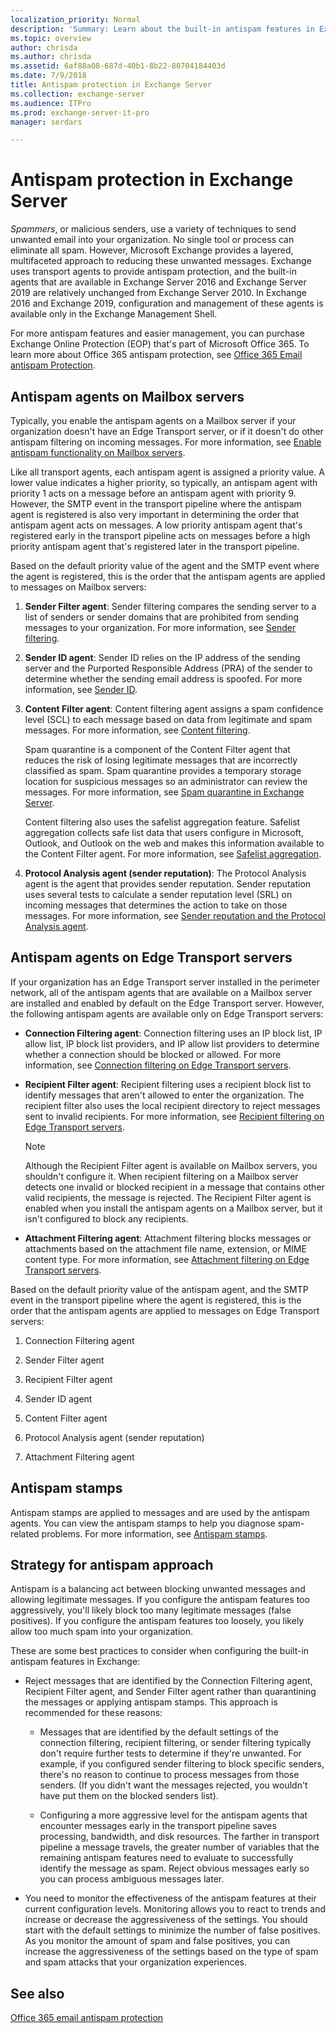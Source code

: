 ```yaml
---
localization_priority: Normal
description: 'Summary: Learn about the built-in antispam features in Exchange Server 2016 and Exchange Server 2019 to reduce unwanted (or junk) email sent to your organization.'
ms.topic: overview
author: chrisda
ms.author: chrisda
ms.assetid: 6af88a08-687d-40b1-8b22-80704184403d
ms.date: 7/9/2018
title: Antispam protection in Exchange Server
ms.collection: exchange-server
ms.audience: ITPro
ms.prod: exchange-server-it-pro
manager: serdars

---
```


# Antispam protection in Exchange Server

 *Spammers*, or malicious senders, use a variety of techniques to send unwanted email into your organization. No single tool or process can eliminate all spam. However, Microsoft Exchange provides a layered, multifaceted approach to reducing these unwanted messages. Exchange uses transport agents to provide antispam protection, and the built-in agents that are available in Exchange Server 2016 and Exchange Server 2019 are relatively unchanged from Exchange Server 2010. In Exchange 2016 and Exchange 2019, configuration and management of these agents is available only in the Exchange Management Shell.

For more antispam features and easier management, you can purchase Exchange Online Protection (EOP) that's part of Microsoft Office 365. To learn more about Office 365 antispam protection, see [Office 365 Email antispam Protection](https://go.microsoft.com/fwlink/p/?LinkId=271754).

## Antispam agents on Mailbox servers
<a name="Mailbox"> </a>

Typically, you enable the antispam agents on a Mailbox server if your organization doesn't have an Edge Transport server, or if it doesn't do other antispam filtering on incoming messages. For more information, see [Enable antispam functionality on Mailbox servers](antispam-on-mailbox-servers.md).

Like all transport agents, each antispam agent is assigned a priority value. A lower value indicates a higher priority, so typically, an antispam agent with priority 1 acts on a message before an antispam agent with priority 9. However, the SMTP event in the transport pipeline where the antispam agent is registered is also very important in determining the order that antispam agent acts on messages. A low priority antispam agent that's registered early in the transport pipeline acts on messages before a high priority antispam agent that's registered later in the transport pipeline.

Based on the default priority value of the agent and the SMTP event where the agent is registered, this is the order that the antispam agents are applied to messages on Mailbox servers:

1. **Sender Filter agent**: Sender filtering compares the sending server to a list of senders or sender domains that are prohibited from sending messages to your organization. For more information, see [Sender filtering](sender-filtering.md).

2. **Sender ID agent**: Sender ID relies on the IP address of the sending server and the Purported Responsible Address (PRA) of the sender to determine whether the sending email address is spoofed. For more information, see [Sender ID](sender-id.md).

3. **Content Filter agent**: Content filtering agent assigns a spam confidence level (SCL) to each message based on data from legitimate and spam messages. For more information, see [Content filtering](content-filtering.md).

    Spam quarantine is a component of the Content Filter agent that reduces the risk of losing legitimate messages that are incorrectly classified as spam. Spam quarantine provides a temporary storage location for suspicious messages so an administrator can review the messages. For more information, see [Spam quarantine in Exchange Server](spam-quarantine.md).

    Content filtering also uses the safelist aggregation feature. Safelist aggregation collects safe list data that users configure in Microsoft, Outlook, and Outlook on the web and makes this information available to the Content Filter agent. For more information, see [Safelist aggregation](safelist-aggregation.md).

4. **Protocol Analysis agent (sender reputation)**: The Protocol Analysis agent is the agent that provides sender reputation. Sender reputation uses several tests to calculate a sender reputation level (SRL) on incoming messages that determines the action to take on those messages. For more information, see [Sender reputation and the Protocol Analysis agent](sender-reputation.md).

## Antispam agents on Edge Transport servers
<a name="Edge"> </a>

If your organization has an Edge Transport server installed in the perimeter network, all of the antispam agents that are available on a Mailbox server are installed and enabled by default on the Edge Transport server. However, the following antispam agents are available only on Edge Transport servers:

- **Connection Filtering agent**: Connection filtering uses an IP block list, IP allow list, IP block list providers, and IP allow list providers to determine whether a connection should be blocked or allowed. For more information, see [Connection filtering on Edge Transport servers](connection-filtering.md).

- **Recipient Filter agent**: Recipient filtering uses a recipient block list to identify messages that aren't allowed to enter the organization. The recipient filter also uses the local recipient directory to reject messages sent to invalid recipients. For more information, see [Recipient filtering on Edge Transport servers](recipient-filtering.md).

    > [!NOTE]
    > Although the Recipient Filter agent is available on Mailbox servers, you shouldn't configure it. When recipient filtering on a Mailbox server detects one invalid or blocked recipient in a message that contains other valid recipients, the message is rejected. The Recipient Filter agent is enabled when you install the antispam agents on a Mailbox server, but it isn't configured to block any recipients.

- **Attachment Filtering agent**: Attachment filtering blocks messages or attachments based on the attachment file name, extension, or MIME content type. For more information, see [Attachment filtering on Edge Transport servers](attachment-filtering.md).

Based on the default priority value of the antispam agent, and the SMTP event in the transport pipeline where the agent is registered, this is the order that the antispam agents are applied to messages on Edge Transport servers:

1. Connection Filtering agent

2. Sender Filter agent

3. Recipient Filter agent

4. Sender ID agent

5. Content Filter agent

6. Protocol Analysis agent (sender reputation)

7. Attachment Filtering agent

## Antispam stamps
<a name="Stamps"> </a>

Antispam stamps are applied to messages and are used by the antispam agents. You can view the antispam stamps to help you diagnose spam-related problems. For more information, see [Antispam stamps](antispam-stamps.md).

## Strategy for antispam approach
<a name="Strategy"> </a>

Antispam is a balancing act between blocking unwanted messages and allowing legitimate messages. If you configure the antispam features too aggressively, you'll likely block too many legitimate messages (false positives). If you configure the antispam features too loosely, you likely allow too much spam into your organization.

These are some best practices to consider when configuring the built-in antispam features in Exchange:

- Reject messages that are identified by the Connection Filtering agent, Recipient Filter agent, and Sender Filter agent rather than quarantining the messages or applying antispam stamps. This approach is recommended for these reasons:

  - Messages that are identified by the default settings of the connection filtering, recipient filtering, or sender filtering typically don't require further tests to determine if they're unwanted. For example, if you configured sender filtering to block specific senders, there's no reason to continue to process messages from those senders. (If you didn't want the messages rejected, you wouldn't have put them on the blocked senders list).

  - Configuring a more aggressive level for the antispam agents that encounter messages early in the transport pipeline saves processing, bandwidth, and disk resources. The farther in transport pipeline a message travels, the greater number of variables that the remaining antispam features need to evaluate to successfully identify the message as spam. Reject obvious messages early so you can process ambiguous messages later.

- You need to monitor the effectiveness of the antispam features at their current configuration levels. Monitoring allows you to react to trends and increase or decrease the aggressiveness of the settings. You should start with the default settings to minimize the number of false positives. As you monitor the amount of spam and false positives, you can increase the aggressiveness of the settings based on the type of spam and spam attacks that your organization experiences.

## See also
<a name="Strategy"> </a>

[Office 365 email antispam protection](https://go.microsoft.com/fwlink/p/?LinkId=271754)


